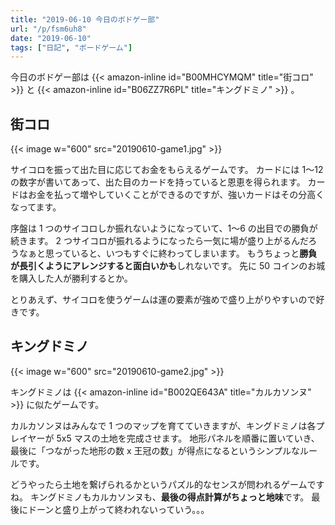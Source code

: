 ```yaml
---
title: "2019-06-10 今日のボドゲー部"
url: "/p/fsm6uh8"
date: "2019-06-10"
tags: ["日記", "ボードゲーム"]
---
```


今日のボドゲー部は {{< amazon-inline id="B00MHCYMQM" title="街コロ" >}} と {{< amazon-inline id="B06ZZ7R6PL" title="キングドミノ" >}} 。


街コロ
----

{{< image w="600" src="20190610-game1.jpg" >}}

サイコロを振って出た目に応じてお金をもらえるゲームです。
カードには 1〜12 の数字が書いてあって、出た目のカードを持っていると恩恵を得られます。
カードはお金を払って増やしていくことができるのですが、強いカードはその分高くなってます。

序盤は 1 つのサイコロしか振れないようになっていて、1〜6 の出目での勝負が続きます。
2 つサイコロが振れるようになったら一気に場が盛り上がるんだろうなぁと思っていると、いつもすぐに終わってしまいます。
もうちょっと**勝負が長引くようにアレンジすると面白いかも**しれないです。
先に 50 コインのお城を購入した人が勝利するとか。

とりあえず、サイコロを使うゲームは運の要素が強めで盛り上がりやすいので好きです。


キングドミノ
----

{{< image w="600" src="20190610-game2.jpg" >}}

キングドミノは {{< amazon-inline id="B002QE643A" title="カルカソンヌ" >}} に似たゲームです。

カルカソンヌはみんなで 1 つのマップを育てていきますが、キングドミノは各プレイヤーが 5x5 マスの土地を完成させます。
地形パネルを順番に置いていき、最後に「つながった地形の数 x 王冠の数」が得点になるというシンプルなルールです。

どうやったら土地を繋げられるかというパズル的なセンスが問われるゲームですね。
キングドミノもカルカソンヌも、**最後の得点計算がちょっと地味**です。
最後にドーンと盛り上がって終われないっていう。。。

